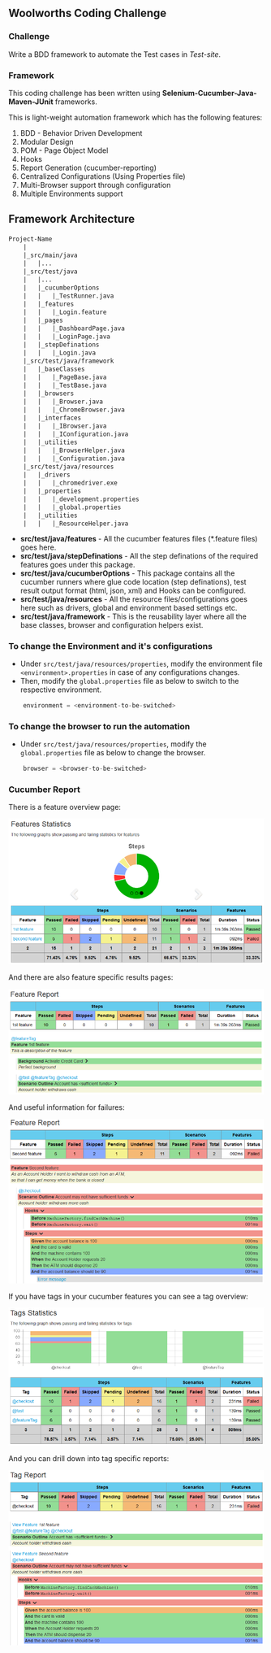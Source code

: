 ## Woolworths Coding Challenge

### Challenge

Write a BDD framework to automate the Test cases in _Test-site_.

### Framework

This coding challenge has been written using **Selenium-Cucumber-Java-Maven-JUnit** frameworks.

This is light-weight automation framework which has the following features: 

1. BDD - Behavior Driven Development
2. Modular Design
3. POM - Page Object Model
4. Hooks
5. Report Generation (cucumber-reporting) 
6. Centralized Configurations (Using Properties file)
7. Multi-Browser support through configuration
8. Multiple Environments support

Framework Architecture
--------------
	Project-Name
		|
		|_src/main/java
		|	|...
		|_src/test/java
		|	|...
		|	|_cucumberOptions
		|	|	|_TestRunner.java
		|	|_features
		|	|	|_Login.feature
		|	|_pages
		|	|	|_DashboardPage.java
		|	|	|_LoginPage.java
		|	|_stepDefinations
		|	|	|_Login.java
		|_src/test/java/framework
		|	|_baseClasses
		|	|	|_PageBase.java
		|	|	|_TestBase.java
		|	|_browsers
		|	|	|_Browser.java
		|	|	|_ChromeBrowser.java
		|	|_interfaces
		|	|	|_IBrowser.java
		|	|	|_IConfiguration.java
		|	|_utilities
		|	|	|_BrowserHelper.java
		|	|	|_Configuration.java
		|_src/test/java/resources
		|	|_drivers
		|	|	|_chromedriver.exe
		|	|_properties
		|	|	|_development.properties
		|	|	|_global.properties
		|	|_utilities
		|	|	|_ResourceHelper.java

* **src/test/java/features** - All the cucumber features files (*.feature files) goes here.
* **src/test/java/stepDefinations** - All the step definations of the required features goes under this package.
* **src/test/java/cucumberOptions** - This package contains all the cucumber runners where glue code location (step definations), test result output format (html, json, xml) and Hooks can be configured.
* **src/test/java/resources** - All the resource files/configurations goes here such as drivers, global and environment based settings etc.
* **src/test/java/framework** - This is the reusability layer where all the base classes, browser and configuration helpers exist.

### To change the Environment and it's configurations

- Under `src/test/java/resources/properties`, modify the environment file `<environment>.properties` in case of any configurations changes.
- Then, modify the `global.properties` file as below to switch to the respective environment.

```java
	environment = <environment-to-be-switched>
```

### To change the browser to run the automation

- Under `src/test/java/resources/properties`, modify the `global.properties` file as below to change the browser.

```java
	browser = <browser-to-be-switched>
```

### Cucumber Report

There is a feature overview page:

![feature overview page](https://github.com/damianszczepanik/cucumber-reporting/raw/master/.README/feature-overview.png)

And there are also feature specific results pages:

![feature specific page passing](https://github.com/damianszczepanik/cucumber-reporting/raw/master/.README/feature-passed.png)

And useful information for failures:

![feature specific page passing](https://github.com/damianszczepanik/cucumber-reporting/raw/master/.README/feature-failed.png)

If you have tags in your cucumber features you can see a tag overview:

![Tag overview](https://github.com/damianszczepanik/cucumber-reporting/raw/master/.README/tag-overview.png)

And you can drill down into tag specific reports:

![Tag report](https://github.com/damianszczepanik/cucumber-reporting/raw/master/.README/tag-report.png)

